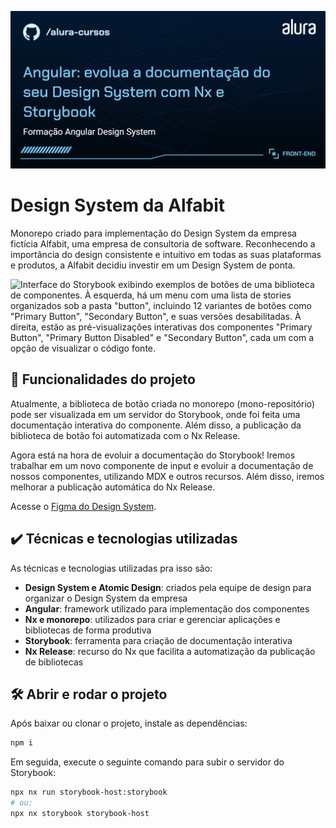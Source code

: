 ![Imagem de capa do curso "Angular: construa um Design System com Nx e Storybook", que faz parte da formação "Angular Design System". O logotipo do GitHub e o nome "/alura-cursos" estão no canto superior esquerdo, e o logotipo da Alura no canto superior direito. Na parte inferior direita, há uma indicação de que o curso faz parte da trilha de Front-end.](./thumb.png)

# Design System da Alfabit

Monorepo criado para implementação do Design System da empresa fictícia Alfabit, uma empresa de consultoria de software. Reconhecendo a importância do design consistente e intuitivo em todas as suas plataformas e produtos, a Alfabit decidiu investir em um Design System de ponta.

![Interface do Storybook exibindo exemplos de botões de uma biblioteca de componentes. À esquerda, há um menu com uma lista de stories organizados sob a pasta "button", incluindo 12 variantes de botões como "Primary Button", "Secondary Button", e suas versões desabilitadas. À direita, estão as pré-visualizações interativas dos componentes "Primary Button", "Primary Button Disabled" e "Secondary Button", cada um com a opção de visualizar o código fonte.](./project-thumb.png)

## 🔨 Funcionalidades do projeto

Atualmente, a biblioteca de botão criada no monorepo (mono-repositório) pode ser visualizada em um servidor do Storybook, onde foi feita uma documentação interativa do componente. Além disso, a publicação da biblioteca de botão foi automatizada com o Nx Release.

Agora está na hora de evoluir a documentação do Storybook! Iremos trabalhar em um novo componente de input e evoluir a documentação de nossos componentes, utilizando MDX e outros recursos. Além disso, iremos melhorar a publicação automática do Nx Release.

Acesse o [Figma do Design System](https://www.figma.com/community/file/1402315008064949507).

## ✔️ Técnicas e tecnologias utilizadas

As técnicas e tecnologias utilizadas pra isso são:

- **Design System e Atomic Design**: criados pela equipe de design para organizar o Design System da empresa
- **Angular**: framework utilizado para implementação dos componentes
- **Nx e monorepo**: utilizados para criar e gerenciar aplicações e bibliotecas de forma produtiva
- **Storybook**: ferramenta para criação de documentação interativa
- **Nx Release**: recurso do Nx que facilita a automatização da publicação de bibliotecas

## 🛠️ Abrir e rodar o projeto

Após baixar ou clonar o projeto, instale as dependências:

```bash
npm i
```

Em seguida, execute o seguinte comando para subir o servidor do Storybook:

```bash
npx nx run storybook-host:storybook
# ou:
npx nx storybook storybook-host
```
